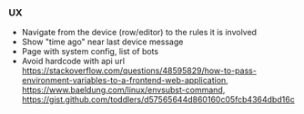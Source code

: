 ### UX
- Navigate from the device (row/editor) to the rules it is involved
- Show "time ago" near last device message
- Page with system config, list of bots
- Avoid hardcode with api url https://stackoverflow.com/questions/48595829/how-to-pass-environment-variables-to-a-frontend-web-application, https://www.baeldung.com/linux/envsubst-command, https://gist.github.com/toddlers/d57565644d860160c05fcb4364dbd16c